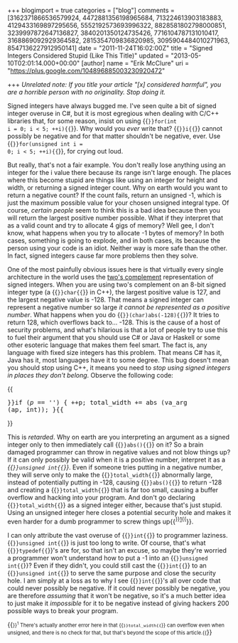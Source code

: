 +++
blogimport = true
categories = ["blog"]
comments = [3162371866536579924, 4472881356198965684, 713224613903183883, 4129433169897295656, 5552192573693996322, 8828581802798000851, 3239997872647136827, 3840201350124735426, 7716104787131010417, 3168869092929364582, 2815354709836820985, 3095904484010271963, 8547136227912950141]
date = "2011-11-24T16:02:00Z"
title = "Signed Integers Considered Stupid (Like This Title)"
updated = "2013-05-10T02:01:14.000+00:00"
[author]
name = "Erik McClure"
uri = "https://plus.google.com/104896885003230920472"

+++
*Unrelated note: If you title your article "[x] considered harmful", you are a horrible person with no originality. Stop doing it.*

Signed integers have always bugged me. I've seen quite a bit of signed integer overuse in C#, but it is most egregious when dealing with C/C++ libraries that, for some reason, insist on using {{<code>}}for(int i = 0; i < 5; ++i){{</code>}}. Why would you *ever* write that? {{<code>}}i{{</code>}} cannot possibly be negative and for that matter shouldn't be negative, ever. Use  {{<code>}}for(unsigned int i = 0; i < 5; ++i){{</code>}}, for crying out loud. 

But really, that's not a fair example. You don't really lose anything using an integer for the i value there because its range isn't large enough. The places where this become stupid are things like using an integer for height and width, or returning a signed integer count. Why on earth would you want to return a negative count? If the count fails, return an unsigned -1, which is just the maximum possible value for your chosen unsigned integral type. Of course, *certain people* seem to think this is a bad idea because then you will return the largest positive number possible. What if they interpret that as a valid count and try to allocate 4 gigs of memory? Well gee, I don't know, what happens when you try to allocate -1 bytes of memory? In both cases, something is going to explode, and in both cases, its because the person using your code is an idiot. Neither way is more safe than the other. In fact, signed integers cause far more problems then they solve. 

One of the most painfully obvious issues here is that virtually every single architecture in the world uses the [two's complement](http://en.wikipedia.org/wiki/Two's_complement) representation of signed integers. When you are using two's complement on an 8-bit signed integer type (a {{<code>}}char{{</code>}} in C++), the largest positive value is 127, and the largest negative value is -128. That means a signed integer can represent a negative number so large *it cannot be represented as a positive number*. What happens when you do {{<code>}}(char)abs(-128){{</code>}}? It tries to return 128, which overflows back to... -128. This is the cause of a host of security problems, and what's hilarious is that a lot of people try to use this to fuel their argument that you should use C# or Java or Haskell or some other esoteric language that makes them feel smart. The fact is, any language with fixed size integers has this problem. That means C# has it, Java has it, most languages have it to some degree. This bug doesn't mean you should stop using C++, it means you need to *stop using signed integers in places they don't belong*. Observe the following code:

{{<pre cpp>}}if (*p == '*')
  {
    ++p;
    total_width += abs (va_arg (ap, int));
  }{{</pre>}} 
  
This is *retarded*. Why on earth are you interpreting an argument as a signed integer only to then immediately call {{<code>}}abs(){{</code>}} on it? So a brain damaged programmer can throw in negative values and not blow things up? If it can only possibly be valid when it is a positive number, interpret it as a *{{<code>}}unsigned int{{</code>}}*. Even if someone tries putting in a negative number, they will serve only to make the {{<code>}}total_width{{</code>}} abnormally large, instead of potentially putting in -128, causing {{<code>}}abs(){{</code>}} to return -128 and creating a {{<code>}}total_width{{</code>}} that is far too small, causing a buffer overflow and hacking into your program. And don't go declaring {{<code>}}total_width{{</code>}} as a signed integer either, because that's just stupid. Using an unsigned integer here closes a potential security hole and makes it even harder for a dumb programmer to screw things up{{<sup>}}<a href="#foot1">1</a>{{</sup>}}.  

I can only attribute the vast overuse of {{<code>}}int{{</code>}} to programmer laziness. {{<code>}}unsigned int{{</code>}} is just too long to write. Of course, that's what {{<code>}}typedef{{</code>}}'s are for, so that isn't an excuse, so maybe they're worried a programmer won't understand how to put a -1 into an {{<code>}}unsigned int{{</code>}}? Even if they didn't, you could still cast the {{<code>}}int{{</code>}} to an {{<code>}}unsigned int{{</code>}} to serve the same purpose and close the security hole. I am simply at a loss as to why I see {{<code>}}int{{</code>}}'s all over code that could never possibly be negative. If it could never possibly be negative, you are therefore *assuming* that it won't be negative, so it's a much better idea to just make it *impossible* for it to be negative instead of giving hackers 200 possible ways to break your program. 


{{<span style="font-size:80%">}}<sup><a name="foot1">1</a></sup> There's actually another error here in that {{<code>}}total_width{{</code>}} can overflow even when unsigned, and there is no check for that, but that's beyond the scope of this article.{{</span>}}
